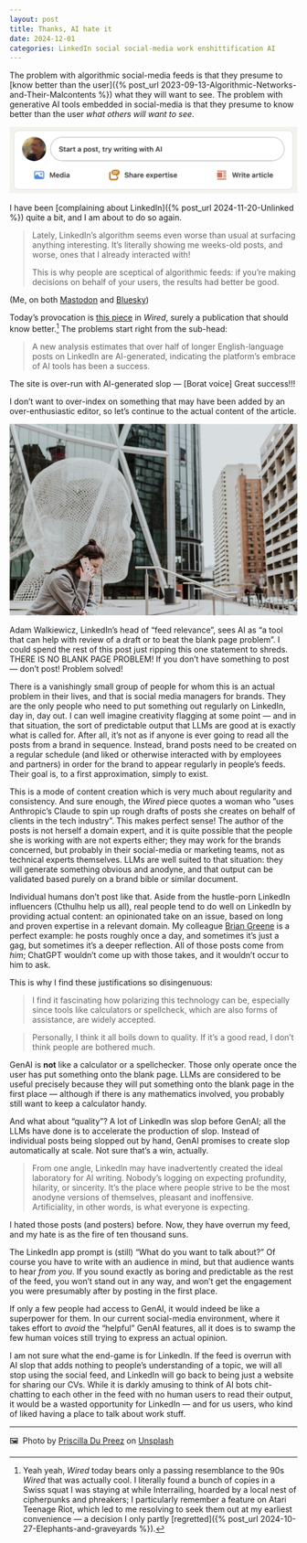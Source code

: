 ```yaml
---
layout: post
title: Thanks, AI hate it
date: 2024-12-01
categories: LinkedIn social social-media work enshittification AI
---
```


The problem with algorithmic social-media feeds is that they presume to [know better than the user]({% post_url 2023-09-13-Algorithmic-Networks-and-Their-Malcontents %}) what they will want to see. The problem with generative AI tools embedded in social-media is that they presume to know better than the user *what others will want to see*. 

![LinkedIn prompt: try writing with AI](/images/try-writing-with-ai.png)

I have been [complaining about LinkedIn]({% post_url 2024-11-20-Unlinked %}) quite a bit, and I am about to do so again.

> Lately, LinkedIn’s algorithm seems even worse than usual at surfacing anything interesting. It’s literally showing me weeks-old posts, and worse, ones that I already interacted with! 
> 
> This is why people are sceptical of algorithmic feeds: if you’re making decisions on behalf of your users, the results had better be good. 

(Me, on both [Mastodon](https://mastodon.social/@riotnrrd/113571405547232069) and [Bluesky](https://bsky.app/profile/theriotnrrd.bsky.social/post/3lc6ij2zler2x))

Today’s provocation is [this piece](https://www.wired.com/story/linkedin-ai-generated-influencers/) in *Wired*, surely a publication that should know better.[^1] The problems start right from the sub-head:

> A new analysis estimates that over half of longer English-language posts on LinkedIn are AI-generated, indicating the platform’s embrace of AI tools has been a success.

The site is over-run with AI-generated slop — \[Borat voice\] Great success!!!

I don’t want to over-index on something that may have been added by an over-enthusiastic editor, so let’s continue to the actual content of the article.

![A woman talking on the phone; a giant head in the background](/images/priscilla-du-preez-7IcTZbH7s7g-unsplash.jpg)

Adam Walkiewicz, LinkedIn’s head of “feed relevance”, sees AI as “a tool that can help with review of a draft or to beat the blank page problem”. I could spend the rest of this post just ripping this one statement to shreds. THERE IS NO BLANK PAGE PROBLEM! If you don’t have something to post — don’t post! Problem solved!

There is a vanishingly small group of people for whom this is an actual problem in their lives, and that is social media managers for brands. They are the only people who need to put something out regularly on LinkedIn, day in, day out. I can well imagine creativity flagging at some point — and in that situation, the sort of predictable output that LLMs are good at is exactly what is called for. After all, it’s not as if anyone is ever going to read all the posts from a brand in sequence. Instead, brand posts need to be created on a regular schedule (and liked or otherwise interacted with by employees and partners) in order for the brand to appear regularly in people’s feeds. Their goal is, to a first approximation, simply to exist.

This is a mode of content creation which is very much about regularity and consistency. And sure enough, the *Wired* piece quotes a woman who ”uses Anthropic’s Claude to spin up rough drafts of posts she creates on behalf of clients in the tech industry”. This makes perfect sense! The author of the posts is not herself a domain expert, and it is quite possible that the people she is working with are not experts either; they may work for the brands concerned, but probably in their social-media or marketing teams, not as technical experts themselves. LLMs are well suited to that situation: they will generate something obvious and anodyne, and that output can be validated based purely on a brand bible or similar document.

Individual humans don’t post like that. Aside from the hustle-porn LinkedIn influencers (Cthulhu help us all), real people tend to do well on LinkedIn by providing actual content: an opinionated take on an issue, based on long and proven expertise in a relevant domain. My colleague [Brian Greene](https://www.linkedin.com/in/theotherbriangreene) is a perfect example: he posts roughly once a day, and sometimes it’s just a gag, but sometimes it’s a deeper reflection. All of those posts come from *him*; ChatGPT wouldn’t come up with those takes, and it wouldn’t occur to him to ask.

This is why I find these justifications so disingenuous:

> I find it fascinating how polarizing this technology can be, especially since tools like calculators or spellcheck, which are also forms of assistance, are widely accepted.

> Personally, I think it all boils down to quality. If it’s a good read, I don’t think people are bothered much.

GenAI is **not** like a calculator or a spellchecker. Those only operate once the user has put something onto the blank page. LLMs are considered to be useful precisely because they will put something onto the blank page in the first place — although if there is any mathematics involved, you probably still want to keep a calculator handy.

And what about “quality”? A lot of LinkedIn was slop before GenAI; all the LLMs have done is to accelerate the production of slop. Instead of individual posts being slopped out by hand, GenAI promises to create slop automatically at scale. Not sure that’s a win, actually.

> From one angle, LinkedIn may have inadvertently created the ideal laboratory for AI writing. Nobody’s logging on expecting profundity, hilarity, or sincerity. It’s the place where people strive to be the most anodyne versions of themselves, pleasant and inoffensive. Artificiality, in other words, is what everyone is expecting.

I hated those posts (and posters) before. Now, they have overrun my feed, and my hate is as the fire of ten thousand suns.

The LinkedIn app prompt is (still) “What do you want to talk about?” Of course you have to write with an audience in mind, but that audience wants to hear *from you*. If you sound exactly as boring and predictable as the rest of the feed, you won’t stand out in any way, and won’t get the engagement you were presumably after by posting in the first place.

If only a few people had access to GenAI, it would indeed be like a superpower for them. In our current social-media environment, where it takes effort to *avoid* the “helpful” GenAI features, all it does is to swamp the few human voices still trying to express an actual opinion.

I am not sure what the end-game is for LinkedIn. If the feed is overrun with AI slop that adds nothing to people’s understanding of a topic, we will all stop using the social feed, and LinkedIn will go back to being just a website for sharing our CVs. While it is darkly amusing to think of AI bots chit-chatting to each other in the feed with no human users to read their output, it would be a wasted opportunity for LinkedIn — and for us users, who kind of liked having a place to talk about work stuff.

***

🖼️  Photo by [Priscilla Du Preez](https://unsplash.com/@priscilladupreez?utm_content=creditCopyText&utm_medium=referral&utm_source=unsplash) on [Unsplash](https://www.unsplash.com)

[^1]: Yeah yeah, *Wired* today bears only a passing resemblance to the 90s *Wired* that was actually cool. I literally found a bunch of copies in a Swiss squat I was staying at while Interrailing, hoarded by a local nest of cipherpunks and phreakers; I particularly remember a feature on Atari Teenage Riot, which led to me resolving to seek them out at my earliest convenience — a decision I only partly [regretted]({% post_url 2024-10-27-Elephants-and-graveyards %}).